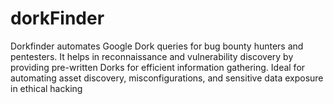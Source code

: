 # dorkFinder
Dorkfinder automates Google Dork queries for bug bounty hunters and pentesters. It helps in reconnaissance and vulnerability discovery by providing pre-written Dorks for efficient information gathering. Ideal for automating asset discovery, misconfigurations, and sensitive data exposure in ethical hacking
